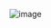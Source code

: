 

![image](https://github.com/Irina-Smol/ComputerSystems-ITSO-2-course-/assets/112115002/7ff41a9b-3c0c-4afd-9faf-bbb6f6ae794f)
